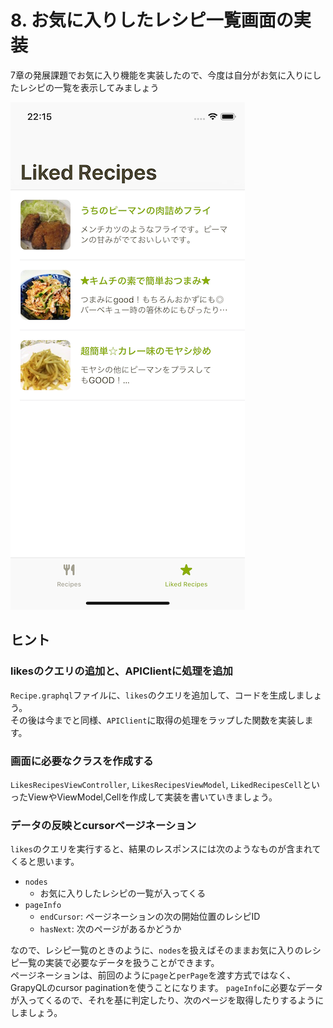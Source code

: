 # 8. お気に入りしたレシピ一覧画面の実装

7章の発展課題でお気に入り機能を実装したので、今度は自分がお気に入りにしたレシピの一覧を表示してみましょう

<img src='../screenshots/chapter_8_0.png' width=375 />  

## ヒント

### likesのクエリの追加と、APIClientに処理を追加
`Recipe.graphql`ファイルに、`likes`のクエリを追加して、コードを生成しましょう。  
その後は今までと同様、`APIClient`に取得の処理をラップした関数を実装します。


### 画面に必要なクラスを作成する

`LikesRecipesViewController`, `LikesRecipesViewModel`, `LikedRecipesCell`といったViewやViewModel,Cellを作成して実装を書いていきましょう。  

### データの反映とcursorページネーション

`likes`のクエリを実行すると、結果のレスポンスには次のようなものが含まれてくると思います。

- `nodes`
  - お気に入りしたレシピの一覧が入ってくる
- `pageInfo`
  - `endCursor`: ページネーションの次の開始位置のレシピID
  - `hasNext`: 次のページがあるかどうか

なので、レシピ一覧のときのように、`nodes`を扱えばそのままお気に入りのレシピ一覧の実装で必要なデータを扱うことができます。  
ページネーションは、前回のように`page`と`perPage`を渡す方式ではなく、GrapyQLのcursor paginationを使うことになります。
`pageInfo`に必要なデータが入ってくるので、それを基に判定したり、次のページを取得したりするようにしましょう。

